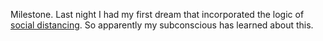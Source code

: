 Milestone. Last night I had my first dream that incorporated the logic of <a href="https://en.wikipedia.org/wiki/Social_distancing">social distancing</a>. So apparently my subconscious has learned about this. 
